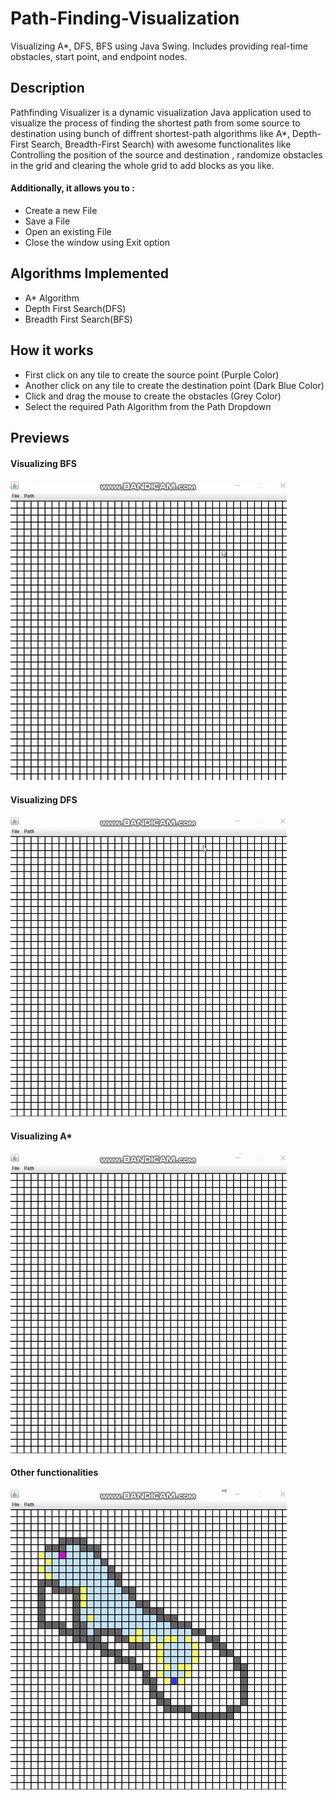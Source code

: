 # Path-Finding-Visualization
Visualizing A*, DFS, BFS using Java Swing. Includes providing real-time obstacles, start point, and endpoint nodes.

## Description
Pathfinding Visualizer is a dynamic visualization Java application used to visualize the process of finding the shortest path from some source to destination using bunch of diffrent shortest-path algorithms like A*, Depth-First Search, Breadth-First Search) with awesome functionalites like Controlling the position of the source and destination , randomize obstacles in the grid and clearing the whole grid to add blocks as you like.

#### Additionally, it allows you to : 
- Create a new File
- Save a File
- Open an existing File
- Close the window using Exit option

## Algorithms Implemented

- A* Algorithm
- Depth First Search(DFS)
- Breadth First Search(BFS)

## How it works

- First click on any tile to create the source point (Purple Color)
- Another click on any tile to create the destination point (Dark Blue Color)
- Click and drag the mouse to create the obstacles (Grey Color)
- Select the required Path Algorithm from the Path Dropdown

## Previews

#### Visualizing BFS

![](BreadthFirst.gif)

#### Visualizing DFS

![](DepthFirst.gif)

#### Visualizing A*

![](Astar.gif)

#### Other functionalities

![](Otherfunc.gif)
